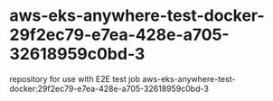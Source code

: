 # aws-eks-anywhere-test-docker-29f2ec79-e7ea-428e-a705-32618959c0bd-3
repository for use with E2E test job aws-eks-anywhere-test-docker:29f2ec79-e7ea-428e-a705-32618959c0bd-3
